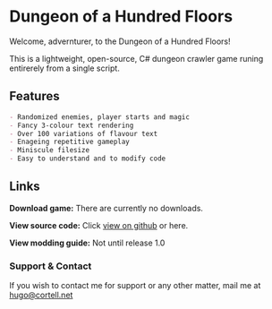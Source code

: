 # Dungeon of a Hundred Floors

Welcome, advernturer, to the Dungeon of a Hundred Floors!

This is a lightweight, open-source, C# dungeon crawler game runing entirerely from a single script.

## Features
```markdown
- Randomized enemies, player starts and magic
- Fancy 3-colour text rendering
- Over 100 variations of flavour text
- Enageing repetitive gameplay
- Miniscule filesize
- Easy to understand and to modify code
```


## Links

**Download game:** There are currently no downloads.

**View source code:** Click [view on github](https://github.com/HugoCortell/HugoCortell.github.io) or here.

**View modding guide:** Not until release 1.0


### Support & Contact
If you wish to contact me for support or any other matter, mail me at [hugo@cortell.net](mailto:hugo@cortell.net)
